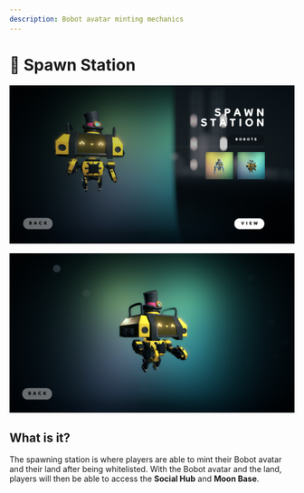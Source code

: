 ```yaml
---
description: Bobot avatar minting mechanics
---
```


# 🔫 Spawn Station

![Spawn Station](<../.gitbook/assets/image (6).png>)

![View and rotate your bobot in real-time](<../.gitbook/assets/image (3).png>)

## What is it?&#x20;

The spawning station is where players are able to mint their Bobot avatar and their land after being whitelisted. With the Bobot avatar and the land, players will then be able to access the **Social Hub** and **Moon Base**.

